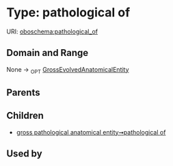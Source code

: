 
# Type: pathological of




URI: [oboschema:pathological_of](http://purl.obolibrary.org/oboschema/pathological_of)


## Domain and Range

None ->  <sub>OPT</sub> [GrossEvolvedAnatomicalEntity](GrossEvolvedAnatomicalEntity.md)

## Parents


## Children

 *  [gross pathological anatomical entity➞pathological of](gross_pathological_anatomical_entity_pathological_of.md)

## Used by

